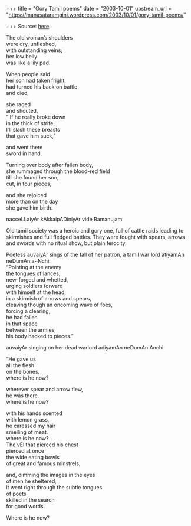+++
title = "Gory Tamil poems"
date = "2003-10-01"
upstream_url = "https://manasataramgini.wordpress.com/2003/10/01/gory-tamil-poems/"

+++
Source: [here](https://manasataramgini.wordpress.com/2003/10/01/gory-tamil-poems/).

The old woman’s shoulders  
were dry, unfleshed,  
with outstanding veins;  
her low belly  
was like a lily pad.

When people said  
her son had taken fright,  
had turned his back on battle  
and died,

she raged  
and shouted,  
” If he really broke down  
in the thick of strife,  
I’ll slash these breasts  
that gave him suck,”

and went there  
sword in hand.

Turning over body after fallen body,  
she rummaged through the blood-red field  
till she found her son,  
cut, in four pieces,

and she rejoiced  
more than on the day  
she gave him birth.

nacceLLaiyAr kAkkaipADiniyAr vide Ramanujam

Old tamil society was a heroic and gory one, full of cattle raids leading to skirmishes and full fledged battles. They were fought with spears, arrows and swords with no ritual show, but plain ferocity.

Poetess auvaiyAr sings of the fall of her patron, a tamil war lord atiyamAn neDumAn a\~Nchi:  
“Pointing at the enemy  
the tongues of lances,  
new-forged and whetted,  
urging soldiers forward  
with himself at the head,  
in a skirmish of arrows and spears,  
cleaving though an oncoming wave of foes,  
forcing a clearing,  
he had fallen  
in that space  
between the armies,  
his body hacked to pieces.”

auvaiyAr singing on her dead warlord adiyamAn neDumAn Anchi

“He gave us  
all the flesh  
on the bones.  
where is he now?

wherever spear and arrow flew,  
he was there.  
where is he now?

with his hands scented  
with lemon grass,  
he caressed my hair  
smelling of meat.  
where is he now?  
The vEl that pierced his chest  
pierced at once  
the wide eating bowls  
of great and famous minstrels,

and, dimming the images in the eyes  
of men he sheltered,  
it went right through the subtle tongues  
of poets  
skilled in the search  
for good words.

Where is he now?

